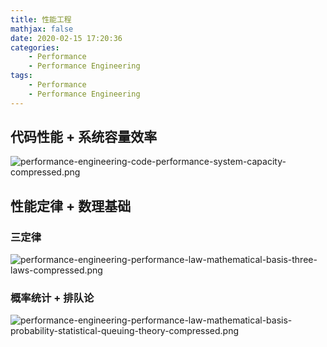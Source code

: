 ```yaml
---
title: 性能工程
mathjax: false
date: 2020-02-15 17:20:36
categories:
    - Performance
    - Performance Engineering
tags:
    - Performance
    - Performance Engineering
---
```


## 代码性能 + 系统容量效率
![performance-engineering-code-performance-system-capacity-compressed.png](https://performance-engineering-1253868755.cos.ap-guangzhou.myqcloud.com/compressed/performance-engineering-code-performance-system-capacity-compressed.png)

<!-- more -->

## 性能定律 + 数理基础

### 三定律
![performance-engineering-performance-law-mathematical-basis-three-laws-compressed.png](https://performance-engineering-1253868755.cos.ap-guangzhou.myqcloud.com/compressed/performance-engineering-performance-law-mathematical-basis-three-laws-compressed.png)

### 概率统计 + 排队论
![performance-engineering-performance-law-mathematical-basis-probability-statistical-queuing-theory-compressed.png](https://performance-engineering-1253868755.cos.ap-guangzhou.myqcloud.com/compressed/performance-engineering-performance-law-mathematical-basis-probability-statistical-queuing-theory-compressed.png)